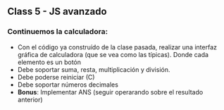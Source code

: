 ## Class 5 - JS avanzado

### Continuemos la calculadora:
- Con el código ya construído de la clase pasada, realizar una interfaz gráfica de calculadora (que se vea como las típicas). Donde cada elemento es un botón
- Debe soportar suma, resta, multiplicación y división.
- Debe poderse reiniciar (C)
- Debe soportar números decimales
- **Bonus**: Implementar ANS (seguir operarando sobre el resultado anterior)